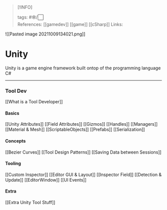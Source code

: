 
> [!INFO]
> 
> tags:  #🕸️/⬜  
> References: [[gamedev]] [[game]] [[cSharp]]
> Links:


![[Pasted image 20211009134021.png]]

# Unity

Unity is a game engine framework built ontop of the programming language C#

---

### Tool Dev

[[What is a Tool Developer]]

#### Basics

[[Unity Attributes]]
[[Field Attributes]]
[[Gizmos]]
[[Handles]]
[[Managers]]
[[Material & Mesh]]
[[ScriptableObjects]]
[[Prefabs]]
[[Serialization]]

#### Concepts

[[Bezier Curves]]
[[Tool Design Patterns]]
[[Saving Data between Sessions]]

#### Tooling

[[Custom Inspector]]
[[Editor GUI & Layout]]
[[Inspector Field]]
[[Detection & Update]]
[[EditorWindow]]
[[UI Events]]

#### Extra

[[Extra Unity Tool Stuff]]
